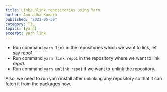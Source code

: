 ```yaml
---
title: Link/unlink repositories using Yarn
author: Anuradha Kumari
published: '2021-05-30'
category: TIL
topics: [yarn]
excerpt: yarn link
---
```


- Run command `yarn link` in the repositories which we want to link, let say repo1.
- Run command `yarn link repo1` in the repository where we want to link *repo1*.
- Run command `yarn unlink repo1` if we want to unlink the repository.

Also, we need to run yarn install after unlinking any repository so that it can fetch it from the packages now.
